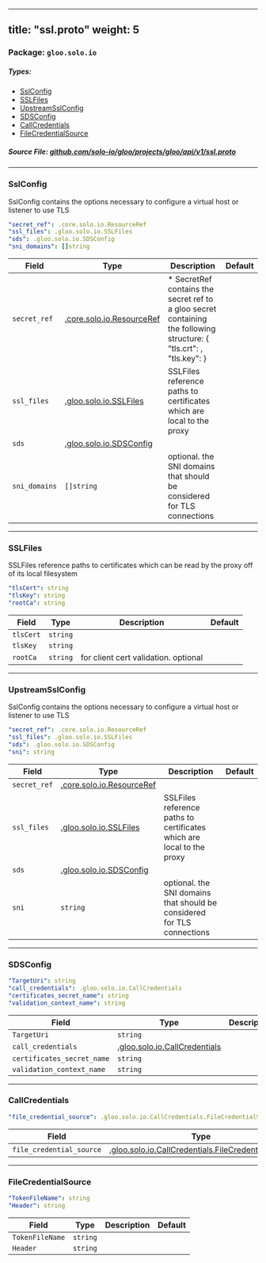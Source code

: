 
---
title: "ssl.proto"
weight: 5
---

<!-- Code generated by solo-kit. DO NOT EDIT. -->


### Package: `gloo.solo.io` 
##### Types:


- [SslConfig](#SslConfig)
- [SSLFiles](#SSLFiles)
- [UpstreamSslConfig](#UpstreamSslConfig)
- [SDSConfig](#SDSConfig)
- [CallCredentials](#CallCredentials)
- [FileCredentialSource](#FileCredentialSource)
  



##### Source File: [github.com/solo-io/gloo/projects/gloo/api/v1/ssl.proto](https://github.com/solo-io/gloo/blob/master/projects/gloo/api/v1/ssl.proto)





---
### <a name="SslConfig">SslConfig</a>

 
SslConfig contains the options necessary to configure a virtual host or listener to use TLS

```yaml
"secret_ref": .core.solo.io.ResourceRef
"ssl_files": .gloo.solo.io.SSLFiles
"sds": .gloo.solo.io.SDSConfig
"sni_domains": []string

```

| Field | Type | Description | Default |
| ----- | ---- | ----------- |----------- | 
| `secret_ref` | [.core.solo.io.ResourceRef](../../../../../../solo-kit/api/v1/ref.proto.sk#ResourceRef) | * SecretRef contains the secret ref to a gloo secret containing the following structure: { "tls.crt": <ca chain data...>, "tls.key": <private key data...> } |  |
| `ssl_files` | [.gloo.solo.io.SSLFiles](../ssl.proto.sk#SSLFiles) | SSLFiles reference paths to certificates which are local to the proxy |  |
| `sds` | [.gloo.solo.io.SDSConfig](../ssl.proto.sk#SDSConfig) |  |  |
| `sni_domains` | `[]string` | optional. the SNI domains that should be considered for TLS connections |  |




---
### <a name="SSLFiles">SSLFiles</a>

 
SSLFiles reference paths to certificates which can be read by the proxy off of its local filesystem

```yaml
"tlsCert": string
"tlsKey": string
"rootCa": string

```

| Field | Type | Description | Default |
| ----- | ---- | ----------- |----------- | 
| `tlsCert` | `string` |  |  |
| `tlsKey` | `string` |  |  |
| `rootCa` | `string` | for client cert validation. optional |  |




---
### <a name="UpstreamSslConfig">UpstreamSslConfig</a>

 
SslConfig contains the options necessary to configure a virtual host or listener to use TLS

```yaml
"secret_ref": .core.solo.io.ResourceRef
"ssl_files": .gloo.solo.io.SSLFiles
"sds": .gloo.solo.io.SDSConfig
"sni": string

```

| Field | Type | Description | Default |
| ----- | ---- | ----------- |----------- | 
| `secret_ref` | [.core.solo.io.ResourceRef](../../../../../../solo-kit/api/v1/ref.proto.sk#ResourceRef) |  |  |
| `ssl_files` | [.gloo.solo.io.SSLFiles](../ssl.proto.sk#SSLFiles) | SSLFiles reference paths to certificates which are local to the proxy |  |
| `sds` | [.gloo.solo.io.SDSConfig](../ssl.proto.sk#SDSConfig) |  |  |
| `sni` | `string` | optional. the SNI domains that should be considered for TLS connections |  |




---
### <a name="SDSConfig">SDSConfig</a>



```yaml
"TargetUri": string
"call_credentials": .gloo.solo.io.CallCredentials
"certificates_secret_name": string
"validation_context_name": string

```

| Field | Type | Description | Default |
| ----- | ---- | ----------- |----------- | 
| `TargetUri` | `string` |  |  |
| `call_credentials` | [.gloo.solo.io.CallCredentials](../ssl.proto.sk#CallCredentials) |  |  |
| `certificates_secret_name` | `string` |  |  |
| `validation_context_name` | `string` |  |  |




---
### <a name="CallCredentials">CallCredentials</a>



```yaml
"file_credential_source": .gloo.solo.io.CallCredentials.FileCredentialSource

```

| Field | Type | Description | Default |
| ----- | ---- | ----------- |----------- | 
| `file_credential_source` | [.gloo.solo.io.CallCredentials.FileCredentialSource](../ssl.proto.sk#FileCredentialSource) |  |  |




---
### <a name="FileCredentialSource">FileCredentialSource</a>



```yaml
"TokenFileName": string
"Header": string

```

| Field | Type | Description | Default |
| ----- | ---- | ----------- |----------- | 
| `TokenFileName` | `string` |  |  |
| `Header` | `string` |  |  |





<!-- Start of HubSpot Embed Code -->
<script type="text/javascript" id="hs-script-loader" async defer src="//js.hs-scripts.com/5130874.js"></script>
<!-- End of HubSpot Embed Code -->
